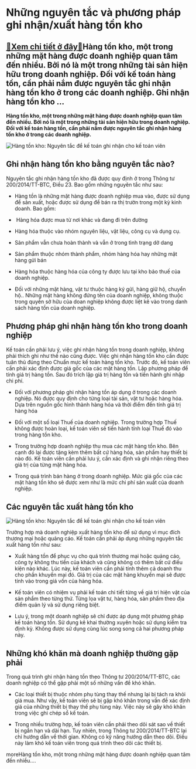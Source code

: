 Những nguyên tắc và phương pháp ghi nhận/xuất hàng tồn kho
==========================================================

[:gift:Xem chi tiết ở đây:gift:](https://hddtvn.com/nhung-nguyen-tac-va-phuong-phap-ghi-nhan-xuat-hang-ton-kho/)Hàng tồn kho, một trong những mặt hàng được doanh nghiệp quan tâm đến nhiều. Bởi nó là một trong những tài sản hiện hữu trong doanh nghiệp. Đối với kế toán hàng tồn, cần phải nắm được nguyên tắc ghi nhận hàng tồn kho ở trong các doanh nghiệp. Ghi nhận hàng tồn kho …
--------------------------------------------------------------------------------------------------------------------------------------------------------------------------------------------------------------------------------------------------------------------------

**Hàng tồn kho, một trong những mặt hàng được doanh nghiệp quan tâm đến nhiều. Bởi nó là một trong những tài sản hiện hữu trong doanh nghiệp. Đối với kế toán hàng tồn, cần phải nắm được nguyên tắc ghi nhận hàng tồn kho ở trong các doanh nghiệp.**


![Hàng tồn kho: Nguyên tắc để kế toán ghi nhận cho kế toán viên](https://hddtvn.com/wp-content/uploads/2021/01/JUN15_24_155284809.jpg)


Ghi nhận hàng tồn kho bằng nguyên tắc nào?
------------------------------------------


Nguyên tắc ghi nhận hàng tồn kho đã được quy định ở trong Thông tư 200/2014/TT-BTC, Điều 23. Bao gồm những nguyên tắc như sau:




* Hàng tồn là những mặt hàng được doanh nghiệp mua vào, được sử dụng để sản xuất, hoặc được sử dụng để bán ra thị trườn trong một kỳ kinh doanh. Bao gồm:



+  Hàng hóa được mua từ nơi khác và đang đi trên đường


+ Hàng hóa thuộc vào nhóm nguyên liệu, vật liệu, công cụ và dụng cụ.


+ Sản phẩm vẫn chưa hoàn thành và vẫn ở trong tình trạng dở dang


+ Sản phẩm thuộc nhóm thành phẩm, nhóm hàng hóa hay những mặt hàng gửi bán


+ Hàng hóa thuộc hàng hóa của công ty được lưu tại kho bảo thuế của doanh nghiệp.




* Đối với những mặt hàng, vật tư thuộc hàng ký gửi, hàng giữ hộ, chuyển hộ.. Những mặt hàng không đứng tên của doanh nghiệp, không thuộc trong quyền sở hữu của doan nghiệp không được liệt kê vào trong danh sách hàng tồn của doanh nghiệp.



Phương pháp ghi nhận hàng tồn kho trong doanh nghiệp
----------------------------------------------------


Kế toán cần phải lưu ý, việc ghi nhận hàng tồn trong doanh nghiệp, không phải thích ghi như thế nào cũng được. Việc ghi nhận hàng tồn kho cần được tuân thủ đúng theo Chuẩn mực kế toán hàng tồn kho. Trước đó, kế toán viên cần phải xác định được giá gốc của các mặt hàng tồn. Lập phương pháp để tính giá trị hàng tồn. Sau đó trích lập giá trị hàng tồn và tiến hành ghi nhập chi phí.




* Đối với phương pháp ghi nhận hàng tồn áp dụng ở trong các doanh nghiệp. Nó được quy định cho từng loại tài sản, vật tư hoặc hàng hóa. Dựa trên nguồn gốc hình thành hàng hóa và thời điểm đến tính giá trị hàng hóa

* Đối với một số loại Thuế của doanh nghiệp. Trong trường hợp Thuế không được hoàn loại, kế toán viên sẽ tiến hành tính loại Thuế đó vào trong hàng tồn kho.

* Trong trường hợp doanh nghiệp thu mua các mặt hàng tồn kho. Bên cạnh đó lại được tặng kèm thêm bất cứ hàng hóa, sản phẩm hay thiết bị nào đó. Kế toán viên cần phải lưu ý, cần xác định và ghi nhận riêng theo giá trị của từng mặt hàng hóa.

* Trong quá trình bán hàng ở trong doanh nghiệp. Mức giá gốc của các mặt hàng tồn kho sẽ được xem như là mức chi phí sản xuất của doanh nghiệp.



Các nguyên tắc xuất hàng tồn kho
--------------------------------


![Hàng tồn kho: Nguyên tắc để kế toán ghi nhận cho kế toán viên](https://hddtvn.com/wp-content/uploads/2021/01/manufacturing-inventory.jpg)


Trường hợp mà doanh nghiệp xuất hàng tồn kho để sử dụng vì mục đích thương mại hoặc quảng cáo. Kế toán cần phải áp dụng những nguyên tắc xuất hàng tồn như sau:




* Xuất hàng tồn để phục vụ cho quá trình thương mại hoặc quảng cáo, công ty không thu tiền của khách và cũng không có thêm bất cứ điều kiện nào khác. Lúc này, kế toán viên cần phải tính thêm cả doanh thu cho phần khuyến mại đó. Giá trị của các mặt hàng khuyến mại sẽ được tính vào trong giá vốn của hàng hóa.

* Kế toán viên có nhiệm vụ phải kế toán chi tiết từng về giá tri hiện vật của sản phẩm theo từng thứ. Từng lọa vật tư, hàng hóa, sản phẩm theo địa điểm quản lý và sử dụng riêng biệt.

* Lưu ý, trong một doanh nghiệp sẽ chỉ được áp dụng một phương pháp kế toán hàng tồn. Sử dụng kê khai thường xuyên hoặc sử dụng kiểm tra định kỳ. Không được sử dụng cùng lúc song song cả hai phương pháp này.



Những khó khăn mà doanh nghiệp thường gặp phải
----------------------------------------------


Trong quá trình ghi nhận hàng tồn theo Thông tư 200/2014/TT-BTC, các doanh nghiệp có thể gặp phải một số những vấn đề khó khăn.




* Các loại thiết bị thuộc nhóm phụ tùng thay thế nhưng lại bị tách ra khỏi giá mua. Như vậy, kế toán viên sẽ bị gặp khó khăn trong vấn đề xác định giá của những thiết bị thay thế phụ tùng này. Việc này sẽ gây khó khăn trong việc ghi chép sổ kế toán.

* Trong nhiều trường hợp, kế toán viên cần phải theo dõi sát sao về thiết bị ngắn hạn và dài hạn. Tuy nhiên, trong Thông tư 200/2014/TT-BTC lại chỉ hướng dẫn về thời gian. Không có kỹ năng hướng dẫn theo dõi. Điều này làm khó kế toán viên trong quá trình theo dõi các thiết bị.



moreHàng tồn kho, một trong những mặt hàng được doanh nghiệp quan tâm đến nhiều….

